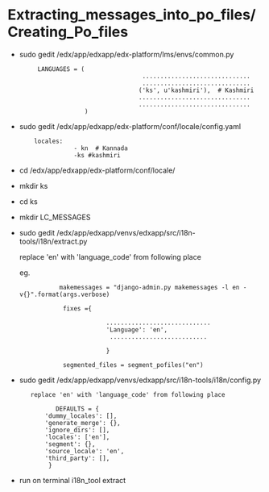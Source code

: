 Extracting_messages_into_po_files/Creating_Po_files
=======================================

* sudo gedit  /edx/app/edxapp/edx-platform/lms/envs/common.py

           LANGUAGES = (
                                        ..............................
                                        ..............................
                                       ('ks', u'kashmiri'),  # Kashmiri
                                       ...............................
                                       ...............................
                        )
                                        

* sudo gedit   /edx/app/edxapp/edx-platform/conf/locale/config.yaml
     

          locales:
                     - kn  # Kannada 
                     -ks #kashmiri

* cd  /edx/app/edxapp/edx-platform/conf/locale/
* mkdir ks
* cd ks 
* mkdir LC_MESSAGES
* sudo gedit /edx/app/edxapp/venvs/edxapp/src/i18n-tools/i18n/extract.py


   replace 'en' with 'language_code' from following place 
   
   eg.
   
                 makemessages = "django-admin.py makemessages -l en -v{}".format(args.verbose)
                 
                  fixes ={
                 
                              .............................
                              'Language': 'en',
                               ...........................
                 
                              }
                 
                  segmented_files = segment_pofiles("en")               
 


     
* sudo gedit  /edx/app/edxapp/venvs/edxapp/src/i18n-tools/i18n/config.py

         replace 'en' with 'language_code' from following place 

                DEFAULTS = { 
             'dummy_locales': [], 
             'generate_merge': {}, 
             'ignore_dirs': [], 
             'locales': ['en'], 
             'segment': {}, 
             'source_locale': 'en', 
             'third_party': [], 
              } 
       

* run on terminal
   i18n_tool extract

